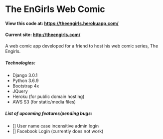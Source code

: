 # The EnGirls Web Comic
#### View this code at: https://theengirls.herokuapp.com/
#### Current site: http://theengirls.com/

A web comic app developed for a friend to host his web comic series, The Engirls. 


##### Technologies: 
- Django 3.0.1
- Python 3.6.9
- Bootstrap 4x
- JQuery
- Heroku  (for public domain hosting)
- AWS S3 (for static/media files)

##### List of upcoming features/pending bugs:
- [] User name case incensitive admin login
- [] Facebook Login (currently does not work)



